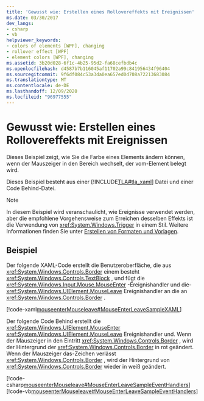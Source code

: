 ```yaml
---
title: 'Gewusst wie: Erstellen eines Rollovereffekts mit Ereignissen'
ms.date: 03/30/2017
dev_langs:
- csharp
- vb
helpviewer_keywords:
- colors of elements [WPF], changing
- rollover effect [WPF]
- element colors [WPF], changing
ms.assetid: 3b20d028-6f1c-4b25-95d2-fa68cefbdb4c
ms.openlocfilehash: d4587b7b116045af11702a99c841956434f96404
ms.sourcegitcommit: 9f6df084c53a3da0ea657ed0d708a72213683084
ms.translationtype: MT
ms.contentlocale: de-DE
ms.lasthandoff: 12/09/2020
ms.locfileid: "96977555"
---
```

# <a name="how-to-create-a-rollover-effect-using-events"></a>Gewusst wie: Erstellen eines Rollovereffekts mit Ereignissen
Dieses Beispiel zeigt, wie Sie die Farbe eines Elements ändern können, wenn der Mauszeiger in den Bereich wechselt, der vom-Element belegt wird.  
  
 Dieses Beispiel besteht aus einer [!INCLUDE[TLA#tla_xaml](../../../includes/tlasharptla-xaml-md.md)] Datei und einer Code Behind-Datei.  
  
> [!NOTE]
> In diesem Beispiel wird veranschaulicht, wie Ereignisse verwendet werden, aber die empfohlene Vorgehensweise zum Erreichen desselben Effekts ist die Verwendung von <xref:System.Windows.Trigger> in einem Stil. Weitere Informationen finden Sie unter [Erstellen von Formaten und Vorlagen](/dotnet/desktop-wpf/fundamentals/styles-templates-overview).  
  
## <a name="example"></a>Beispiel  
 Der folgende XAML-Code erstellt die Benutzeroberfläche, die aus <xref:System.Windows.Controls.Border> einem besteht <xref:System.Windows.Controls.TextBlock> , und fügt die <xref:System.Windows.Input.Mouse.MouseEnter> -Ereignishandler und die- <xref:System.Windows.UIElement.MouseLeave> Ereignishandler an die an <xref:System.Windows.Controls.Border> .  
  
 [!code-xaml[mouseenterMouseleave#MouseEnterLeaveSampleXAML](~/samples/snippets/csharp/VS_Snippets_Wpf/mouseenterMouseleave/CSharp/Window1.xaml#mouseenterleavesamplexaml)]  
  
 Der folgende Code Behind erstellt die <xref:System.Windows.UIElement.MouseEnter> <xref:System.Windows.UIElement.MouseLeave> Ereignishandler und.  Wenn der Mauszeiger in den Eintritt <xref:System.Windows.Controls.Border> , wird der Hintergrund der <xref:System.Windows.Controls.Border> in rot geändert.  Wenn der Mauszeiger das-Zeichen verlässt <xref:System.Windows.Controls.Border> , wird der Hintergrund von <xref:System.Windows.Controls.Border> wieder in weiß geändert.  
  
 [!code-csharp[mouseenterMouseleave#MouseEnterLeaveSampleEventHandlers](~/samples/snippets/csharp/VS_Snippets_Wpf/mouseenterMouseleave/CSharp/Window1.xaml.cs#mouseenterleavesampleeventhandlers)]
 [!code-vb[mouseenterMouseleave#MouseEnterLeaveSampleEventHandlers](~/samples/snippets/visualbasic/VS_Snippets_Wpf/mouseenterMouseleave/VisualBasic/Window1.xaml.vb#mouseenterleavesampleeventhandlers)]

